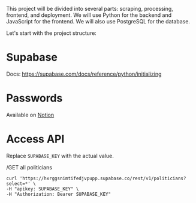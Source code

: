 This project will be divided into several parts: scraping, processing, frontend, and deployment. We will use Python for the backend and JavaScript for the frontend. We will also use PostgreSQL for the database.

Let's start with the project structure:

# Supabase
Docs: 
https://supabase.com/docs/reference/python/initializing


# Passwords
Available on [Notion](https://www.notion.so/Passwords-053d445fed0e4fa9abad3b231de19a08?pvs=4)

# Access API
Replace `SUPABASE_KEY` with the actual value. 

/GET all politicians
```
curl 'https://hxrggsnimtifedjvpupp.supabase.co/rest/v1/politicians?select=*' \
-H "apikey: SUPABASE_KEY" \
-H "Authorization: Bearer SUPABASE_KEY"
```
